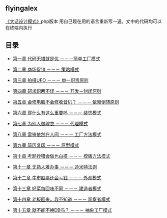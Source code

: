 ## flyingalex

[《大话设计模式》](https://book.douban.com/subject/2334288/)php版本
用自己现在用的语言重新写一遍，文中的代码均可以在终端内执行

## 目录

- [第一章 代码无错就是优 －－－简单工厂模式](https://github.com/flyingalex/design-patterns-by-php/blob/master/files/chapter1.md)

- [第二章 商场促销 －－－ 策略模式](https://github.com/flyingalex/design-patterns-by-php/blob/master/files/chapter2.md)

- [第三章 拍摄UFO －－－ 单一职责原则](https://github.com/flyingalex/design-patterns-by-php/blob/master/files/chapter3.md)

- [第四章 研求职两不误 －－－ 开发－封闭原则](https://github.com/flyingalex/design-patterns-by-php/blob/master/files/chapter4.md)

- [第五章 会修电脑不会修收音机？ －－－ 依赖倒转原则](https://github.com/flyingalex/design-patterns-by-php/blob/master/files/chapter5.md)

- [第六章 穿什么有这么重要吗 －－－ 装饰模式](https://github.com/flyingalex/design-patterns-by-php/blob/master/files/chapter6.md)

- [第七章 为别人做嫁衣 －－－ 代理模式](https://github.com/flyingalex/design-patterns-by-php/blob/master/files/chapter7.md)

- [第八章 雷锋依然在人间 －－－ 工厂方法模式](https://github.com/flyingalex/design-patterns-by-php/blob/master/files/chapter8.md)

- [第九章 简历复印 －－－ 原型模式](https://github.com/flyingalex/design-patterns-by-php/blob/master/files/chapter9md)

- [第十章 考题抄错会做也白搭 －－－ 模版方法模式](https://github.com/flyingalex/design-patterns-by-php/blob/master/files/chapter10.md)

- [第十一章 无熟人难办事 －－－ 迪米特法则](https://github.com/flyingalex/design-patterns-by-php/blob/master/files/chapter11.md)

- [第十二章 牛市股票还会亏钱 －－－ 外观模式](https://github.com/flyingalex/design-patterns-by-php/blob/master/files/chapter12.md)

- [第十三章 好菜每回味不同 －－－ 建造者模式](https://github.com/flyingalex/design-patterns-by-php/blob/master/files/chapter13.md)

- [第十四章 老板回来，我不知道 －－－ 观察者模式](https://github.com/flyingalex/design-patterns-by-php/blob/master/files/chapter14.md)

- [第十五章 就不能不换DB吗？ －－－ 抽象工厂模式](https://github.com/flyingalex/design-patterns-by-php/blob/master/files/chapter15.md)



